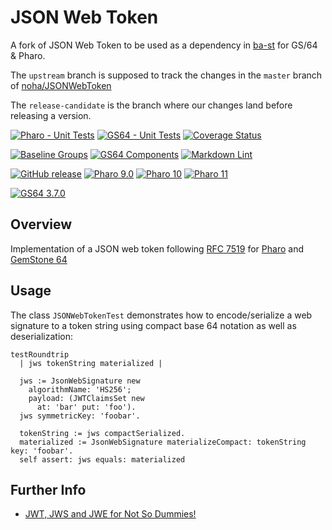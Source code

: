 # JSON Web Token

A fork of JSON Web Token to be used as a dependency in [ba-st](https://githu.com/ba-st) for GS/64 & Pharo.

The `upstream` branch is supposed to track the changes in the `master` branch of [noha/JSONWebToken](https://github.com/noha/JSONWebToken)

The `release-candidate` is the branch where our changes land before releasing a version.

[![Pharo - Unit Tests](https://github.com/ba-st-dependencies/JSONWebToken/actions/workflows/unit-tests.yml/badge.svg)](https://github.com/ba-st-dependencies/JSONWebToken/actions/workflows/unit-tests.yml/badge.svg)
[![GS64 - Unit Tests](https://github.com/ba-st-dependencies/JSONWebToken/actions/workflows/unit-tests-gs64.yml/badge.svg)](https://github.com/ba-st-dependencies/JSONWebToken/actions/workflows/unit-tests-gs64.yml)
[![Coverage Status](https://codecov.io/github/ba-st-dependencies/JSONWebToken/coverage.svg?branch=release-candidate)](https://codecov.io/gh/ba-st-dependencies/JSONWebToken/branch/release-candidate)

[![Baseline Groups](https://github.com/ba-st-dependencies/JSONWebToken/actions/workflows/loading-groups.yml/badge.svg)](https://github.com/ba-st-dependencies/JSONWebToken/actions/workflows/loading-groups.yml)
[![GS64 Components](https://github.com/ba-st-dependencies/JSONWebToken/actions/workflows/loading-gs64-components.yml/badge.svg)](https://github.com/ba-st-dependencies/JSONWebToken/actions/workflows/loading-gs64-components.yml)
[![Markdown Lint](https://github.com/ba-st-dependencies/JSONWebToken/actions/workflows/markdown-lint.yml/badge.svg)](https://github.com/ba-st-dependencies/JSONWebToken/actions/workflows/markdown-lint.yml)

[![GitHub release](https://img.shields.io/github/release/ba-st-dependencies/JSONWebToken.svg)](https://github.com/ba-st-dependencies/JSONWebToken/releases/latest)
[![Pharo 9.0](https://img.shields.io/badge/Pharo-9.0-informational)](https://pharo.org)
[![Pharo 10](https://img.shields.io/badge/Pharo-10-informational)](https://pharo.org)
[![Pharo 11](https://img.shields.io/badge/Pharo-11-informational)](https://pharo.org)

[![GS64 3.7.0](https://img.shields.io/badge/GS64-3.7.0-informational)](https://gemtalksystems.com/products/gs64/)

## Overview

Implementation of a JSON web token following [RFC 7519](https://tools.ietf.org/html/rfc7519)
for [Pharo](http://www.pharo.org) and [GemStone 64](https://gemtalksystems.com/products/gs64/)

## Usage

The class `JSONWebTokenTest` demonstrates how to encode/serialize a web
signature to a token string using compact base 64 notation as well as
deserialization:

```smalltalk
testRoundtrip
  | jws tokenString materialized |
  
  jws := JsonWebSignature new
    algorithmName: 'HS256';
    payload: (JWTClaimsSet new
      at: 'bar' put: 'foo').
  jws symmetricKey: 'foobar'.
  
  tokenString := jws compactSerialized.
  materialized := JsonWebSignature materializeCompact: tokenString key: 'foobar'.
  self assert: jws equals: materialized

```

## Further Info

- [JWT, JWS and JWE for Not So Dummies!](https://medium.facilelogin.com/jwt-jws-and-jwe-for-not-so-dummies-b63310d201a3)
